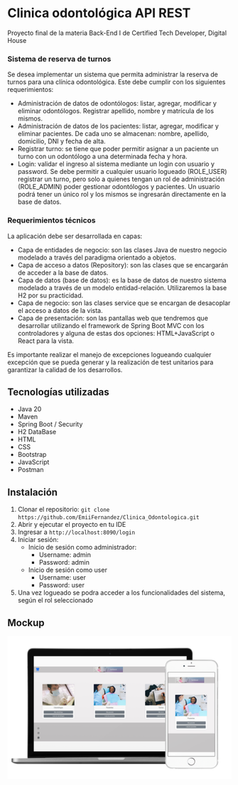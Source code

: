 # Clinica odontológica API REST
Proyecto final de la materia Back-End I de Certified Tech Developer, Digital House

### Sistema de reserva de turnos
Se desea implementar un sistema que permita administrar la reserva de turnos para una clínica odontológica. Este debe cumplir con los siguientes requerimientos:
   * Administración de datos de odontólogos: listar, agregar, modificar y eliminar odontólogos. Registrar apellido, nombre y matrícula de los mismos.
   * Administración de datos de los pacientes: listar, agregar, modificar y eliminar pacientes. De cada uno se almacenan: nombre, apellido, domicilio, DNI y fecha de alta.
   * Registrar turno: se tiene que poder permitir asignar a un paciente un turno con un odontólogo a una determinada fecha y hora. 
   * Login: validar el ingreso al sistema mediante un login con usuario y password. Se debe permitir a cualquier usuario logueado (ROLE_USER) registrar un turno, pero solo a quienes tengan un rol de administración (ROLE_ADMIN) poder gestionar odontólogos y pacientes. Un usuario podrá tener un único rol y los mismos se ingresarán directamente en la base de datos.

### Requerimientos técnicos
La aplicación debe ser desarrollada en capas:
 * Capa de entidades de negocio: son las clases Java de nuestro negocio modelado a través del paradigma orientado a objetos.
 * Capa de acceso a datos (Repository): son las clases que se encargarán de acceder a la base de datos.
 * Capa de datos (base de datos): es la base de datos de nuestro sistema modelado a través de un modelo entidad-relación. Utilizaremos la base H2 por su practicidad. 
 * Capa de negocio: son las clases service que se encargan de desacoplar el acceso a datos de la vista.
 * Capa de presentación: son las pantallas web que tendremos que desarrollar utilizando el framework de Spring Boot MVC con los controladores y alguna de estas dos opciones: HTML+JavaScript o React para la vista.

Es importante realizar el manejo de excepciones logueando cualquier excepción que se pueda generar y la realización de test unitarios para garantizar la calidad de los desarrollos.
    
## Tecnologías utilizadas 
  - Java 20
  - Maven
  - Spring Boot / Security
  - H2 DataBase 
  - HTML 
  - CSS 
  - Bootstrap 
  - JavaScript 
  - Postman

## Instalación

  1. Clonar el repositorio: 
     `git clone https://github.com/EmiiFernandez/Clinica_Odontologica.git`
  2. Abrir y ejecutar el proyecto en tu IDE
  3. Ingresar a `http://localhost:8090/login`
  4. Iniciar sesión:
      * Inicio de sesión como administrador: 
        - Username: admin 
        - Password: admin
      * Inicio de sesión como user 
        - Username: user 
        - Password: user
   5. Una vez logueado se podra acceder a los funcionalidades del sistema, según el rol seleccionado

## Mockup 
<a href="#">
  <img align="center" width = 800px src="https://github.com/EmiiFernandez/Clinica_Odontologica/blob/main/src/main/resources/static/img/Mockup%20web.png?raw=true"
</a>
